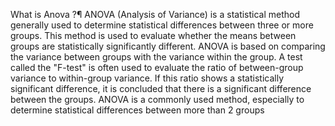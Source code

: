 What is Anova ?¶
ANOVA (Analysis of Variance) is a statistical method generally used to determine statistical differences between three or more groups. This method is used to evaluate whether the means between groups are statistically significantly different. ANOVA is based on comparing the variance between groups with the variance within the group. A test called the "F-test" is often used to evaluate the ratio of between-group variance to within-group variance. If this ratio shows a statistically significant difference, it is concluded that there is a significant difference between the groups. ANOVA is a commonly used method, especially to determine statistical differences between more than 2 groups
